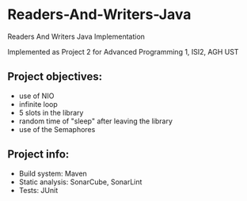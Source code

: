 # Readers-And-Writers-Java
Readers And Writers Java Implementation

Implemented as Project 2 for Advanced Programming 1, ISI2, AGH UST 

## Project objectives:
- use of NIO
- infinite loop
- 5 slots in the library
- random time of "sleep" after leaving the library
- use of the Semaphores

## Project info:
- Build system: Maven
- Static analysis: SonarCube, SonarLint
- Tests: JUnit
